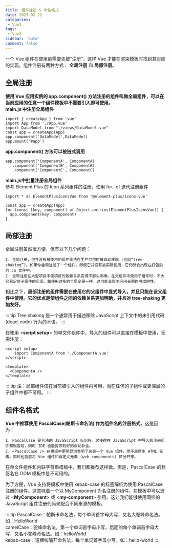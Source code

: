 ```yaml
---
title: 组件注册 & 命名格式
date: 2023-02-22
categories: 
 - Vue3
tags: 
 - Vue3
sidebar: 'auto'
comment: false
---
```


一个 Vue 组件在使用前需要先被“注册”，这样 Vue 才能在渲染模板时找到其对应的实现。组件注册有两种方式： **全局注册** 和 **局部注册**。

## 全局注册

**使用 Vue 应用实例的 app.component() 方法注册的组件叫做全局组件，可以在当前应用的任意一个组件模板中不需要引入即可使用。**<br>
**main.js 中注册全局组件**

```JS
import { createApp } from 'vue'
import App from './App.vue'
import DataModel from "./views/DataModel.vue"
const app = createApp(App)
app.component('DataModel',DataModel) 
app.mount('#app')
```

**app.component() 方法可以被链式调用**

```JS
app.component('ComponentA', ComponentA)
   .component('ComponentB', ComponentB)
   .component('ComponentC', ComponentC)
```

**main.js中批量注册全局组件**<br>
参考 Element Plus 的 Icon 系列组件的注册，使用 for…of 迭代注册组件

```JS
import * as ElementPlusIconsVue from '@element-plus/icons-vue'

const app = createApp(App)
for (const [key, component] of Object.entries(ElementPlusIconsVue)) {
  app.component(key, component)
}
```

## 局部注册

全局注册虽然很方便，但有以下几个问题：

    1. 全局注册，但并没有被使用的组件无法在生产打包时被自动移除 (也叫“tree-shaking”)。如果你全局注册了一个组件，即使它并没有被实际使用，它仍然会出现在打包后的 JS 文件中。
    2. 全局注册在大型项目中使项目的依赖关系变得不那么明确。在父组件中使用子组件时，不太容易定位子组件的实现。和使用过多的全局变量一样，这可能会影响应用长期的可维护性。

相比之下，**局部注册的组件需要在使用它的父组件中显式导入，并且只能在该父组件中使用。它的优点是使组件之间的依赖关系更加明确，并且对 tree-shaking 更加友好。**

::: tip
Tree shaking 是一个通常用于描述移除 JavaScript 上下文中的未引用代码 (dead-code) 行为的术语。
:::

在使用 <**script setup**> 的单文件组件中，导入的组件可以直接在模板中使用，无需注册：

```vue
<script setup>
	import ComponentA from './ComponentA.vue'
</script>

<template>
  <ComponentA />
</template>
```

::: tip
注：局部组件仅在当前被引入的组件内可用，而在任何的子组件或更深层的子组件中都不可用。
:::

## 组件名格式

**Vue 中推荐使用 PascalCase(帕斯卡命名法) 作为组件名的注册格式**，这是因为：

    1. PascalCase 是合法的 JavaScript 标识符。这使得在 JavaScript 中导入和注册组件都很容易，同时 IDE 也能提供较好的自动补全。
    2. <PascalCase /> 在模板中更明显地表明了这是一个 Vue 组件，而不是原生 HTML 元素。同时也能够将 Vue 组件和自定义元素 (web components) 区分开来。

在单文件组件和内联字符串模板中，我们都推荐这样做。但是，PascalCase 的标签名在 DOM 模板中是不可用的。<br>

为了方便，Vue 支持将模板中使用 kebab-case 的标签解析为使用 PascalCase 注册的组件。这意味着一个以 MyComponent 为名注册的组件，在模板中可以通过 <**MyComponent**> 或 <**my-component**> 引用。这让我们能够使用同样的 JavaScript 组件注册代码来配合不同来源的模板。

::: tip
PascalCase：帕斯卡命名法，每个单词首字母大写，又名大驼峰命名法。如：HelloWorld<br>
camelCase：驼峰命名法，第一个单词首字母小写，后面的每个单词首字母大写，又名小驼峰命名法。如：helloWorld<br>
kebab-case：短横线隔开命名法，每个单词首字母小写。如：hello-world
:::